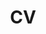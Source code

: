 ---
title: CV
layout: cv
actions:
  - label: "Download as PDF"
    icon: pdf
    url: "assets/downloads/brodec-cv-20200412.pdf"
---